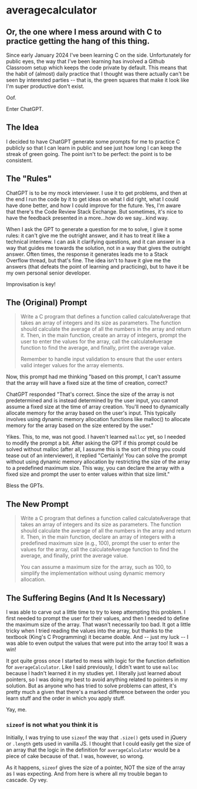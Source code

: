 # averagecalculator
## Or, the one where I mess around with C to practice getting the hang of this thing.

Since early January 2024 I've been learning C on the side. Unfortunately for public eyes, the way that I've been learning has involved a Github Classroom setup which keeps the code private by default. This means that the habit of (almost) daily practice that I thought was there actually can't be seen by interested parties -- that is, the green squares that make it look like I'm super productive don't exist.

Oof.

Enter ChatGPT.

## The Idea

I decided to have ChatGPT generate some prompts for me to practice C publicly so that I can learn in public and see just how long I can keep the streak of green going. The point isn't to be perfect: the point is to be consistent.

## The "Rules"

ChatGPT is to be my mock interviewer. I use it to get problems, and then at the end I run the code by it to get ideas on what I did right, what I could have done better, and how I could improve for the future. Yes, I'm aware that there's the Code Review Stack Exchange. But sometimes, it's nice to have the feedback presented in a more...how do we say...kind way.

When I ask the GPT to generate a question for me to solve, I give it some rules: it can't give me the outright answer, and it has to treat it like a technical interivew. I can ask it clarifying questions, and it can answer in a way that guides me towards the solution, not in a way that gives the outright answer. Often times, the response it generates leads me to a Stack Overflow thread, but that's fine. The idea isn't to have it give me the answers (that defeats the point of learning and practicing), but to have it be my own personal senior developer.

Improvisation is key!

## The (Original) Prompt
> Write a C program that defines a function called calculateAverage that takes an array of integers and its size as parameters. The function should calculate the average of all the numbers in the array and return it. Then, in the main function, create an array of integers, prompt the user to enter the values for the array, call the calculateAverage function to find the average, and finally, print the average value.
>
> Remember to handle input validation to ensure that the user enters valid integer values for the array elements.

Now, this prompt had me thinking "based on this prompt, I can't assume that the array will have a fixed size at the time of creation, correct?

ChatGPT responded "That's correct. Since the size of the array is not predetermined and is instead determined by the user input, you cannot assume a fixed size at the time of array creation. You'll need to dynamically allocate memory for the array based on the user's input. This typically involves using dynamic memory allocation functions like malloc() to allocate memory for the array based on the size entered by the user."

Yikes. This, to me, was not good. I haven't learned `malloc` yet, so I needed to modify the prompt a bit. After asking the GPT if this prompt could be solved without malloc (after all, I assume this is the sort of thing you could tease out of an interviewer), it replied "Certainly! You can solve the prompt without using dynamic memory allocation by restricting the size of the array to a predefined maximum size. This way, you can declare the array with a fixed size and prompt the user to enter values within that size limit."

Bless the GPTs.

## The New Prompt
> Write a C program that defines a function called calculateAverage that takes an array of integers and its size as parameters. The function should calculate the average of all the numbers in the array and return it. Then, in the main function, declare an array of integers with a predefined maximum size (e.g., 100), prompt the user to enter the values for the array, call the calculateAverage function to find the average, and finally, print the average value.
>
> You can assume a maximum size for the array, such as 100, to simplify the implementation without using dynamic memory allocation.

## The Suffering Begins (And It Is Necessary)
I was able to carve out a little time to try to keep attempting this problem. I first needed to prompt the user for their values, and then I needed to define the maximum size of the array. That wasn't necessarily too bad. It got a little tricky when I tried reading the values into the array, but thanks to the textbook (King's C Programming) it became doable. And -- just my luck -- I was able to even output the values that were put into the array too! It was a win!

It got quite gross once I started to mess with logic for the function definition for `averageCalculator`. Like I said previously, I didn't want to use `malloc` because I hadn't learned it in my studies yet. I literally just learned about pointers, so I was doing my best to avoid anything related to pointers in my solution. But as anyone who has tried to solve problems can attest, it's pretty much a given that there's a marked difference between the order you learn stuff and the order in which you apply stuff.

Yay, me.

### `sizeof` is not what you think it is
Initially, I was trying to use `sizeof` the way that `.size()` gets used in jQuery or `.length` gets used in vanilla JS. I thought that I could easily get the size of an array that the logic in the definition for `averageCalculator` would be a piece of cake because of that. I was, however, so wrong.

As it happens, `sizeof` gives the size of a pointer, NOT the size of the array as I was expecting. And from here is where all my trouble began to cascade. Oy vey.
